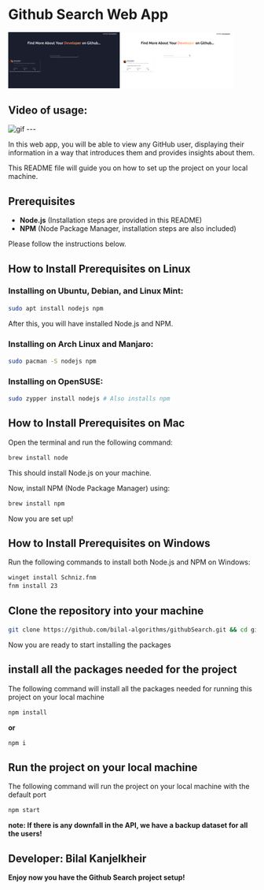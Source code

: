 # Github Search Web App

<p float="left">
    <img src="/dark-mode.png" width="45%" />
    <img src="/light-mode.png" width="45%" /> 
</p>

## Video of usage:
<img src="./githubSearch.gif" width="500px" height="300px" alt="gif" />
---

In this web app, you will be able to view any GitHub user, displaying their information in a way that introduces them and provides insights about them.  

This README file will guide you on how to set up the project on your local machine.  

## Prerequisites

- **Node.js** (Installation steps are provided in this README)
- **NPM** (Node Package Manager, installation steps are also included)

Please follow the instructions below.

## How to Install Prerequisites on Linux

### Installing on Ubuntu, Debian, and Linux Mint:
```bash
sudo apt install nodejs npm
```

After this, you will have installed Node.js and NPM.

### Installing on Arch Linux and Manjaro:
```bash
sudo pacman -S nodejs npm
```

### Installing on OpenSUSE:
```bash
sudo zypper install nodejs # Also installs npm
```

## How to Install Prerequisites on Mac

Open the terminal and run the following command:
```bash
brew install node
```

This should install Node.js on your machine.  

Now, install NPM (Node Package Manager) using:
```bash
brew install npm
```

Now you are set up!

## How to Install Prerequisites on Windows

Run the following commands to install both Node.js and NPM on Windows:
```bash
winget install Schniz.fnm
fnm install 23
```
## Clone the repository into your machine

```bash
git clone https://github.com/bilal-algorithms/githubSearch.git && cd githubSearch

```
Now you are ready to start installing the packages

## install all the packages needed for the project

The following command will install all the packages needed for running this project on your local machine

```bash
npm install
```
**or**
```bash
npm i
```
## Run the project on your local machine

The following command will run the project on your local machine with the default port

```bash
npm start
```
**note: If there is any downfall in the API, we have a backup dataset for all the users!** <br />
## Developer: Bilal Kanjelkheir </br>

**Enjoy now you have the Github Search project setup!**
